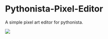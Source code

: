 Pythonista-Pixel-Editor
=======================

A simple pixel art editor for pythonista.


![](http://i.imgur.com/gsUliSU.jpg)
